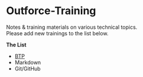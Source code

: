 # Outforce-Training
Notes & training materials on various technical topics.<br>
Please add new trainings to the list below.<br>

**The List**
- [BTP](https://github.com/utku-turan/Outforce-BTP)
- Markdown
- Git/GitHub
